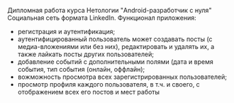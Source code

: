 Дипломная работа курса Нетологии "Android-разработчик с нуля"
Социальная сеть формата LinkedIn.
Функционал приложения:
- регистрация и аутентификация;
- аутентифицированный пользователь может создавать посты (с медиа-вложениями или без них), редактировать и удалять их, а также лайкать посты других пользователей;
- добавление событий с дополнительными полями (дата и время события, тип события (онлайн, оффлайн);
- вожможность просмотра всех зарегистрированных пользователей;
- просмотр профиля каждого пользователя, в т.ч. и своего, с отображением всех его постов и мест работы
